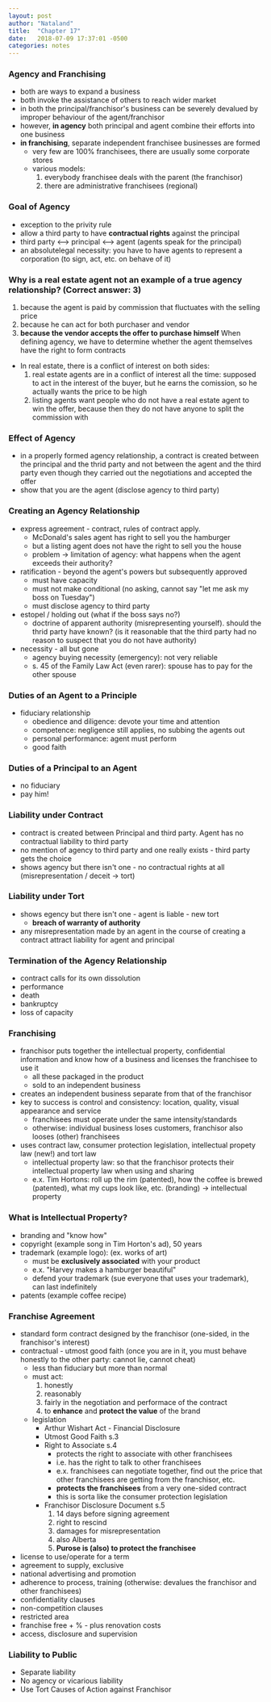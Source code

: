 ```yaml
---
layout: post
author: "Nataland"
title:  "Chapter 17"
date:   2018-07-09 17:37:01 -0500
categories: notes
---
```


### Agency and Franchising
- both are ways to expand a business
- both invoke the assistance of others to reach wider market
- in both the principal/franchisor's business can be severely devalued by improper behaviour of the agent/franchisor
- however, **in agency** both principal and agent combine their efforts into one business
- **in franchising**, separate independent franchisee businesses are formed
	- very few are 100% franchisees, there are usually some corporate stores
	- various models:
		1. everybody franchisee deals with the parent (the franchisor)
		2. there are administrative franchisees (regional)

### Goal of Agency
- exception to the privity rule
- allow a third party to have **contractual rights** against the principal
- third party <--> principal <--> agent (agents speak for the principal)
- an absolutelegal necessity: you have to have agents to represent a corporation (to sign, act, etc. on behave of it)

### Why is a real estate agent not an example of a true agency relationship? (Correct answer: 3)
1. because the agent is paid by commission that fluctuates with the selling price
2. because he can act for both purchaser and vendor
3. **because the vendor accepts the offer to purchase himself** When defining agency, we have to determine whether the agent themselves have the right to form contracts
- In real estate, there is a conflict of interest on both sides:
	1. real estate agents are in a conflict of interest all the time: supposed to act in the interest of the buyer, but he earns the comission, so he actually wants the price to be high
	2. listing agents want people who do not have a real estate agent to win the offer, because then they do not have anyone to split the commission with

### Effect of Agency
- in a properly formed agency relationship, a contract is created between the principal and the thrid party and not between the agent and the third party even though they carried out the negotiations and accepted the offer
- show that you are the agent (disclose agency to third party)

### Creating an Agency Relationship
- express agreement - contract, rules of contract apply.
	- McDonald's sales agent has right to sell you the hamburger
	- but a listing agent does not have the right to sell you the house
	- problem -> limitation of agency: what happens when the agent exceeds their authority?
- ratification - beyond the agent's powers but subsequently approved
	- must have capacity
	- must not make conditional (no asking, cannot say "let me ask my boss on Tuesday")
	- must disclose agency to third party
- estopel / holding out (what if the boss says no?)
	- doctrine of apparent authority (misrepresenting yourself). should the thrid party have known? (is it reasonable that the third party had no reason to suspect that you do not have authority)
- necessity - all but gone
	- agency buying necessity (emergency): not very reliable 
	- s. 45 of the Family Law Act (even rarer): spouse has to pay for the other spouse

### Duties of an Agent to a Principle
- fiduciary relationship
	- obedience and diligence: devote your time and attention
	- competence: negligence still applies, no subbing the agents out
	- personal performance: agent must perform
	- good faith

### Duties of a Principal to an Agent
- no fiduciary
- pay him!

### Liability under Contract
- contract is created between Principal and third party. Agent has no contractual liability to third party
- no mention of agency to third party and one really exists - third party gets the choice
- shows agency but there isn't one - no contractual rights at all (misrepresentation / deceit -> tort)

### Liability under Tort
- shows egency but there isn't one - agent is liable - new tort
	- **breach of warranty of authority**
- any misrepresentation made by an agent in the course of creating a contract attract liability for agent and principal

### Termination of the Agency Relationship
- contract calls for its own dissolution
- performance
- death
- bankruptcy
- loss of capacity

### Franchising
- franchisor puts together the intellectual property, confidential information and know how of a business and licenses the franchisee to use it 
	- all these packaged in the product
	- sold to an independent business
- creates an independent business separate from that of the franchisor
- key to success is control and consistency: location, quality, visual appearance and service
	- franchisees must operate under the same intensity/standards
	- otherwise: individual business loses customers, franchisor also looses (other) franchisees
- uses contract law, consumer protection legislation, intellectual propety law (new!) and tort law
	- intellectual property law: so that the franchisor protects their intellectual property law when using and sharing
	- e.x. Tim Hortons: roll up the rim (patented), how the coffee is brewed (patented), what my cups look like, etc. (branding) -> intellectual property

### What is Intellectual Property?
- branding and "know how"
- copyright (example song in Tim Horton's ad), 50 years
- trademark (example logo): (ex. works of art) 
	- must be **exclusively associated** with your product
	- e.x. "Harvey makes a hamburger beautiful"
	- defend your trademark (sue everyone that uses your trademark), can last indefinitely
- patents (example coffee recipe)

### Franchise Agreement
- standard form contract designed by the franchisor (one-sided, in the franchisor's interest)
- contractual - utmost good faith (once you are in it, you must behave honestly to the other party: cannot lie, cannot cheat)
	- less than fiduciary but more than normal
	- must act:
		1. honestly
		2. reasonably
		3. fairly in the negotiation and performace of the contract
		4. to **enhance** and **protect the value** of the brand
	- legislation
		- Arthur Wishart Act - Financial Disclosure
		- Utmost Good Faith s.3
		- Right to Associate s.4 
			- protects the right to associate with other franchisees
			- i.e. has the right to talk to other franchisees
			- e.x. franchisees can negotiate together, find out the price that other franchisees are getting from the franchisor, etc.
			- **protects the franchisees** from a very one-sided contract
			- this is sorta like the consumer protection legislation
		- Franchisor Disclosure Document s.5
			1. 14 days before signing agreement
			2. right to rescind
			3. damages for misrepresentation
			4. also Alberta
			5. **Purose is (also) to protect the franchisee**
- license to use/operate for a term
- agreement to supply, exclusive
- national advertising and promotion
- adherence to process, training (otherwise: devalues the franchisor and other franchisees)
- confidentiality clauses
- non-competition clauses
- restricted area
- franchise free + % - plus renovation costs
- access, disclosure and supervision

### Liability to Public
- Separate liability
- No agency or vicarious liability
- Use Tort Causes of Action against Franchisor
